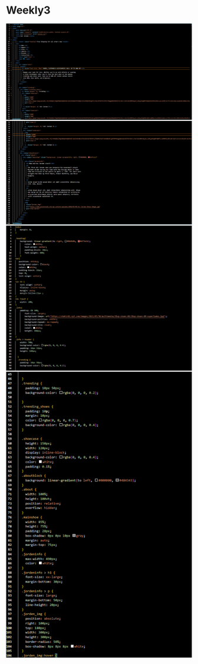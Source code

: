 # Weekly3

![SS1](<Screenshot 2023-09-03 211519.png>)
![SS2](<Screenshot 2023-09-03 211532.png>)
![SS3](<Screenshot 2023-09-03 211544.png>)
![SS4](<Screenshot 2023-09-03 211613.png>)